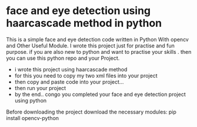 # face and eye detection using haarcascade method in python

This is a simple face and eye detection code written in Python With opencv and Other Useful Module. I wrote this project just for practise and fun purpose. if you are also new to python and want to practise your skills . then you can use this python repo and your Project.

* i wrote this project using haarcascade method
* for this you need to copy my two xml files into your project
* then copy and paste code into your project...
* then run your project
* by the end.. congo you completed your face and eye detection project using python

Before downloading the project download the necessary modules: pip install opencv-python
